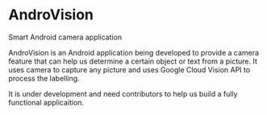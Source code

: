# AndroVision
Smart Android camera application

AndroVision is an Android application being developed to provide a camera feature that can help us determine a certain object or text from a picture. 
It uses camera to capture any picture and uses Google Cloud Vision API to process the labelling. 

It is under development and need contributors to help us build a fully functional applicaition.
